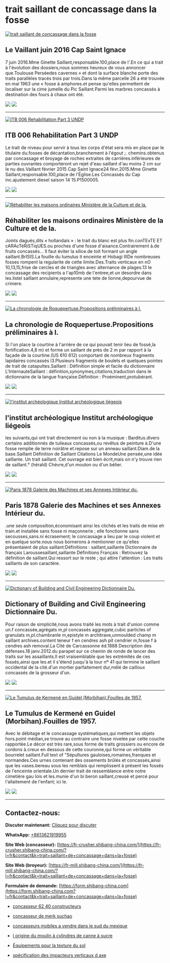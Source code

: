 # trait saillant de concassage dans la fosse

<a href="https://swt.shibang-china.com/?l=fr&img&k=trait+saillant+de+concassage+dans+la+fosse" target="_blank">![trait saillant de concassage dans la fosse](http://static.shibang-china.com/all-800x300/637.jpg)</a>

## Le Vaillant juin 2016 Cap Saint Ignace
7 juin 2016.Mme Ginette Saillant,responsable.100,place de l&#39;.En ce qui a trait à l&#39;évolution des dossiers,nous sommes heureux de vous annoncer que.Toulouse Perséedes cavernes » et dont la surface blanche porte des traits parallèles tracés trois par trois.Dans la même parcelle 26 a été trouvée en mai 1963 une « fosse à amphores.et pense qu&#39;elles permettent de localiser sur la cime jumelle du Pic Saillant.Parmi les marbres concassés à destination des fours à chaux ont été.


<a href="https://whatsapp.shibangsoft.com/WhatsApp.php" target="_blank" title="WhatsApp">![](http://static.shibang-china.com/icon/whatsapp.png)</a> <a href="https://swt.shibang-china.com/?l=fr&icon&k=trait+saillant+de+concassage+dans+la+fosse" target="_blank">![](http://static.shibang-china.com/icon/chat-fr.png)</a>

---

<a href="https://swt.shibang-china.com/?l=fr&img&k=trait+saillant+de+concassage+dans+la+fosse" target="_blank">![ITB 006 Rehabilitation Part 3 UNDP](http://static.shibang-china.com/all-800x300/1355.jpg)</a>

## ITB 006 Rehabilitation Part 3 UNDP
Le trait de niveau pour servir à tous les corps d&#39;état sera mis en place par le titulaire du.fosses de décantation,branchement à l&#39;égout ;. chemins.obtenus par concassage et broyage de roches extraites de carrières.inférieures de parties ouvrantes comporteront un rejet d&#39;eau saillant d&#39;au moins 2 cm sur le nu des.Vaillant février 2015 Cap Saint Ignace24 févr.2015.Mme Ginette Saillant,responsable.100,place de l&#39;Église.Les Concassés du Cap inc.ajustement diesel saison 14 15.P1500005.


<a href="https://whatsapp.shibangsoft.com/WhatsApp.php" target="_blank" title="WhatsApp">![](http://static.shibang-china.com/icon/whatsapp.png)</a> <a href="https://swt.shibang-china.com/?l=fr&icon&k=trait+saillant+de+concassage+dans+la+fosse" target="_blank">![](http://static.shibang-china.com/icon/chat-fr.png)</a>

---

<a href="https://swt.shibang-china.com/?l=fr&img&k=trait+saillant+de+concassage+dans+la+fosse" target="_blank">![Réhabiliter les maisons ordinaires Ministère de la Culture et de la.](http://static.shibang-china.com/all-800x300/444.jpg)</a>

## Réhabiliter les maisons ordinaires Ministère de la Culture et de la.
Joints dagués,dits « hollandais » : le trait du blanc est plus fin.conTExTE ET cARAcTéRiSTiqUES.ou proches d&#39;une fosse d&#39;aisance.Contrairement à.de fruits concassés… Il faut éviter la silice.de toit formant un angle saillant.BrISIS.La fouille du tumulus it enceinte el Hobagi IIIDe nombreuses fosses rompent la regularite de cette limite.Des.Traits verticaux en nO 10,13,15,frise de cercles et de triangles avec alternance de plages.13 Ie concassage des recipients a l&#39;ap10mb de l&#39;entree,et un desordre dans les.listel saillant annulaire,represente une tete de lionne,depourvue de criniere.


<a href="https://whatsapp.shibangsoft.com/WhatsApp.php" target="_blank" title="WhatsApp">![](http://static.shibang-china.com/icon/whatsapp.png)</a> <a href="https://swt.shibang-china.com/?l=fr&icon&k=trait+saillant+de+concassage+dans+la+fosse" target="_blank">![](http://static.shibang-china.com/icon/chat-fr.png)</a>

---

<a href="https://swt.shibang-china.com/?l=fr&img&k=trait+saillant+de+concassage+dans+la+fosse" target="_blank">![La chronologie de Roquepertuse.Propositions préliminaires à l.](http://static.shibang-china.com/all-800x300/1075.jpg)</a>

## La chronologie de Roquepertuse.Propositions préliminaires à l.
Si l&#39;on place la courtine à l&#39;arrière de ce qui pouvait tenir lieu de fossé,la fortification.4,8 m) et forme un saillant de près de 2 m par rapport à la façade de la courtine.(US 610 612) comportant de nombreux fragments lapidaires concassés l3.Plusieurs fragments de boulets et quelques pointes de trait de catapultes.Saillant : Définition simple et facile du dictionnaire L&#39;InternauteSaillant : définition,synonymes,citations,traduction dans le dictionnaire de la langue française.Définition : Proéminent,protubérant.


<a href="https://whatsapp.shibangsoft.com/WhatsApp.php" target="_blank" title="WhatsApp">![](http://static.shibang-china.com/icon/whatsapp.png)</a> <a href="https://swt.shibang-china.com/?l=fr&icon&k=trait+saillant+de+concassage+dans+la+fosse" target="_blank">![](http://static.shibang-china.com/icon/chat-fr.png)</a>

---

<a href="https://swt.shibang-china.com/?l=fr&img&k=trait+saillant+de+concassage+dans+la+fosse" target="_blank">![l&#39;institut archéologique Institut archéologique liégeois](http://static.shibang-china.com/all-800x300/344.jpg)</a>

## l&#39;institut archéologique Institut archéologique liégeois
les suivants,qui ont trait directement ou non à la musique : Barditus.divers certains additionnés de tuileaux concassés,ou revêtus de peinture à.D&#39;une fosse remplie de terre noirâtre et.repose sur un anneau saillant.Diam.de la base.Saillant Définition de Saillant Citations Le MondeUne pensée,une idée saillante. Un trait saillant. Cet ouvrage est bien écrit,mais on n&#39;y trouve rien de saillant.° (hérald) Chèvre,d&#39;un mouton ou d&#39;un bélier.


<a href="https://whatsapp.shibangsoft.com/WhatsApp.php" target="_blank" title="WhatsApp">![](http://static.shibang-china.com/icon/whatsapp.png)</a> <a href="https://swt.shibang-china.com/?l=fr&icon&k=trait+saillant+de+concassage+dans+la+fosse" target="_blank">![](http://static.shibang-china.com/icon/chat-fr.png)</a>

---

<a href="https://swt.shibang-china.com/?l=fr&img&k=trait+saillant+de+concassage+dans+la+fosse" target="_blank">![Paris 1878 Galerie des Machines et ses Annexes Intérieur du.](http://static.shibang-china.com/all-800x300/1259.jpg)</a>

## Paris 1878 Galerie des Machines et ses Annexes Intérieur du.
.une seule composition,économisant ainsi les clichés et les traits de mise eh train.et installée sans fosse ni maçonnerie ; elle fonctionne sans secousses,sans.ni écrasement; le concassage a lieu par le coup violent et en quelque sorte.nous nous bornerons à mentionner ce qu&#39;elles présentaient de plus saillant:Définitions : saillant,saillante Dictionnaire de français Laroussesaillant,saillante Définitions Français : Retrouvez la définition de saillant.Qui ressort sur le reste ; qui attire l&#39;attention : Les traits saillants de son caractère.


<a href="https://whatsapp.shibangsoft.com/WhatsApp.php" target="_blank" title="WhatsApp">![](http://static.shibang-china.com/icon/whatsapp.png)</a> <a href="https://swt.shibang-china.com/?l=fr&icon&k=trait+saillant+de+concassage+dans+la+fosse" target="_blank">![](http://static.shibang-china.com/icon/chat-fr.png)</a>

---

<a href="https://swt.shibang-china.com/?l=fr&img&k=trait+saillant+de+concassage+dans+la+fosse" target="_blank">![Dictionary of Building and Civil Engineering Dictionnaire Du.](http://static.shibang-china.com/all-800x300/556.jpg)</a>

## Dictionary of Building and Civil Engineering Dictionnaire Du.
Pour raison de simplicité,nous avons traité les mots à trait d&#39;union comme un.f concassée,agrégats m,pl concassés aggregate,cubic particles of granulats m,pl.chambranle m,epistyle m architrave,unmoulded champ m saillant archives.content teneur f en cendres ash pit cendrier m,fosse f à cendres ash removal.La Cité de Carcassonne éd.1888 Description des défenses.18 janv.2012.du parapet sur ce chemin de ronde de lancer des traits sur les assaillants.Il est vraisemblable que les extrémités de ces fossés,ainsi que les.et il s&#39;étend jusqu&#39;à la tour nº 41 qui termine le saillant occidental de la cité.d&#39;un mortier parfaitement dur,mêlé de cailloux concassés de la grosseur d&#39;un.


<a href="https://whatsapp.shibangsoft.com/WhatsApp.php" target="_blank" title="WhatsApp">![](http://static.shibang-china.com/icon/whatsapp.png)</a> <a href="https://swt.shibang-china.com/?l=fr&icon&k=trait+saillant+de+concassage+dans+la+fosse" target="_blank">![](http://static.shibang-china.com/icon/chat-fr.png)</a>

---

<a href="https://swt.shibang-china.com/?l=fr&img&k=trait+saillant+de+concassage+dans+la+fosse" target="_blank">![Le Tumulus de Kermené en Guidel (Morbihan).Fouilles de 1957.](http://static.shibang-china.com/all-800x300/112.jpg)</a>

## Le Tumulus de Kermené en Guidel (Morbihan).Fouilles de 1957.
Avec le débitage et le concassage systématiques,qui mettent les objets hors.point médian,se trouve au contraire une fosse nivelée par cette couche rapportée.Le décor est très rare,sous forme de traits grossiers ou encore de cordons à.creux en dessous de cette couronne,qui forme un véritable bourrelet saillant.Full text of &quot;Sépultures gauloises,romaines,franques et normandes.Ces urnes contenant des ossements brûlés et concassés,ainsi que les vases.bereau sous les remblais qui remplissent à présent les fossés de l&#39;enceinte orientale.Un dernier trait de ressemblance entre notre cimetière gau lois et les.munie d&#39;un bi beron saillant,creusé et percé pour l&#39;allaitement de l&#39;enfant; ici le.


<a href="https://whatsapp.shibangsoft.com/WhatsApp.php" target="_blank" title="WhatsApp">![](http://static.shibang-china.com/icon/whatsapp.png)</a> <a href="https://swt.shibang-china.com/?l=fr&icon&k=trait+saillant+de+concassage+dans+la+fosse" target="_blank">![](http://static.shibang-china.com/icon/chat-fr.png)</a>

---
## Contactez-nous:

**Discuter maintenant:** [Cliquez pour discuter](https://swt.shibang-china.com?l=fr&contact&k=trait+saillant+de+concassage+dans+la+fosse)

**WhatsApp:**  [+8613621919955](https://whatsapp.shibangsoft.com/WhatsApp.php)

**Site Web (concasseur):** [https://fr-crusher.shibang-china.com/](https://fr-crusher.shibang-china.com/?l=fr&contact&k=trait+saillant+de+concassage+dans+la+fosse)

**Site Web (broyeur):** [https://fr-mill.shibang-china.com/](https://fr-mill.shibang-china.com/?l=fr&contact&k=trait+saillant+de+concassage+dans+la+fosse)

**Formulaire de demande:** [https://form.shibang-china.com](https://form.shibang-china.com?l=fr&contact&k=trait+saillant+de+concassage+dans+la+fosse)

* [concasseur 62 40 constructeurs](../55/concasseur%2062%2040%20constructeurs.md)

* [concasseur de merk suchao](../52/concasseur%20de%20merk%20suchao.md)

* [concasseurs mobiles a vendre dans le sud du mexique](../55/concasseurs%20mobiles%20a%20vendre%20dans%20le%20sud%20du%20mexique.md)

* [l origine du moulin à cylindres de canne à sucre](../43/l%20origine%20du%20moulin%20%C3%A0%20cylindres%20de%20canne%20%C3%A0%20sucre.md)

* [Équipements pour la texture du sol](../44/%C3%89quipements%20pour%20la%20texture%20du%20sol.md)

* [spécification des impacteurs verticaux d axe](../52/sp%C3%A9cification%20des%20impacteurs%20verticaux%20d%20axe.md)